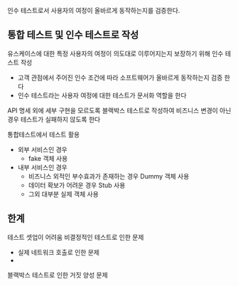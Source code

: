 인수 테스트로서 사용자의 여정이 올바르게 동작하는지를 검증한다.

## 통합 테스트 및 인수 테스트로 작성

유스케이스에 대한 특정 사용자의 여정이 의도대로 이루어지는지 보장하기 위해 인수 테스트 작성
- 고객 관점에서 주어진 인수 조건에 따라 소프트웨어가 올바르게 동작하는지 검증 한다
- 인수 테스트라는 사용자 여정에 대한 테스트가 문서화 역할을 한다

API 명세 외에 세부 구현을 모르도록 블랙박스 테스트로 작성하여 비즈니스 변경이 아닌 경우 테스트가 실패하지 않도록 한다


통합테스트에서 테스트 활용
- 외부 서비스인 경우 
	- fake 객체 사용
- 내부 서비스인 경우 
	- 비즈니스 외적인 부수효과가 존재하는 경우 Dummy 객체 사용
	- 데이터 확보가 어려운 경우 Stub 사용
	- 그외 대부분 실제 객체 사용


## 한계

테스트 셋업이 어려움
비결정적인 테스트로 인한 문제
- 실제 네트워크 호출로 인한 문제
- 
블랙박스 테스트로 인한 거짓 양성 문제
